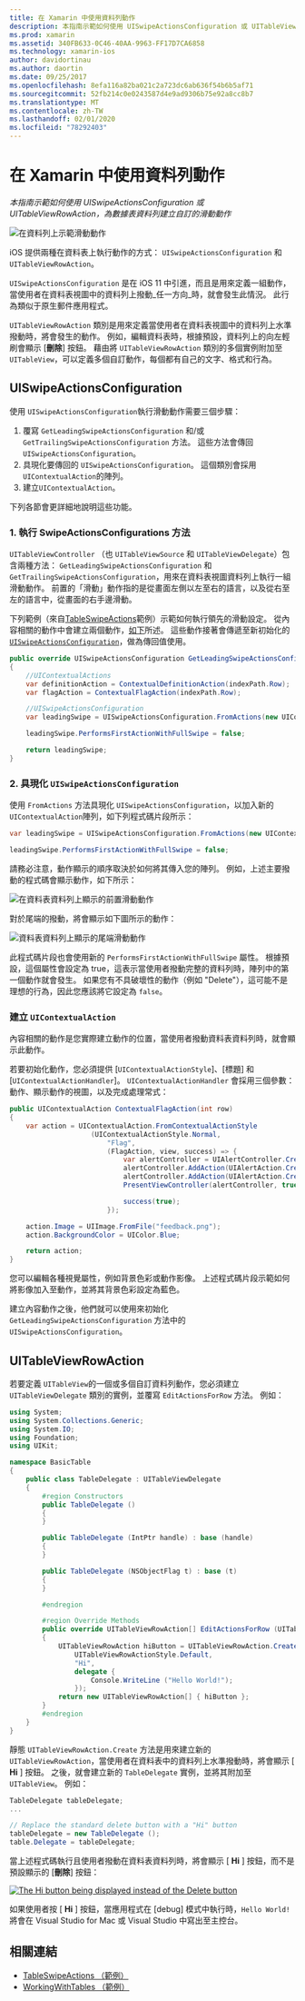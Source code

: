 ```yaml
---
title: 在 Xamarin 中使用資料列動作
description: 本指南示範如何使用 UISwipeActionsConfiguration 或 UITableViewRowAction，為數據表資料列建立自訂的滑動動作
ms.prod: xamarin
ms.assetid: 340FB633-0C46-40AA-9963-FF17D7CA6858
ms.technology: xamarin-ios
author: davidortinau
ms.author: daortin
ms.date: 09/25/2017
ms.openlocfilehash: 8efa116a82ba021c2a723dc6ab636f54b6b5af71
ms.sourcegitcommit: 52fb214c0e0243587d4e9ad9306b75e92a8cc8b7
ms.translationtype: MT
ms.contentlocale: zh-TW
ms.lasthandoff: 02/01/2020
ms.locfileid: "78292403"
---
```

# <a name="working-with-row-actions-in-xamarinios"></a>在 Xamarin 中使用資料列動作

_本指南示範如何使用 UISwipeActionsConfiguration 或 UITableViewRowAction，為數據表資料列建立自訂的滑動動作_

![在資料列上示範滑動動作](row-action-images/action02.png)

iOS 提供兩種在資料表上執行動作的方式： `UISwipeActionsConfiguration` 和 `UITableViewRowAction`。

`UISwipeActionsConfiguration` 是在 iOS 11 中引進，而且是用來定義一組動作，當使用者在資料表視圖中的資料列上撥動_任一方向_時，就會發生此情況。 此行為類似于原生郵件應用程式。

`UITableViewRowAction` 類別是用來定義當使用者在資料表視圖中的資料列上水準撥動時，將會發生的動作。
例如，編輯資料表時，根據預設，資料列上的向左輕刷會顯示 [**刪除**] 按鈕。 藉由將 `UITableViewRowAction` 類別的多個實例附加至 `UITableView`，可以定義多個自訂動作，每個都有自己的文字、格式和行為。

## <a name="uiswipeactionsconfiguration"></a>UISwipeActionsConfiguration

使用 `UISwipeActionsConfiguration`執行滑動動作需要三個步驟：

1. 覆寫 `GetLeadingSwipeActionsConfiguration` 和/或 `GetTrailingSwipeActionsConfiguration` 方法。 這些方法會傳回 `UISwipeActionsConfiguration`。
2. 具現化要傳回的 `UISwipeActionsConfiguration`。 這個類別會採用 `UIContextualAction`的陣列。
3. 建立`UIContextualAction`。

下列各節會更詳細地說明這些功能。

### <a name="1-implementing-the-swipeactionsconfigurations-methods"></a>1. 執行 SwipeActionsConfigurations 方法

`UITableViewController` （也 `UITableViewSource` 和 `UITableViewDelegate`）包含兩種方法： `GetLeadingSwipeActionsConfiguration` 和 `GetTrailingSwipeActionsConfiguration`，用來在資料表視圖資料列上執行一組滑動動作。 前置的「滑動」動作指的是從畫面左側以左至右的語言，以及從右至左的語言中，從畫面的右手邊滑動。

下列範例（來自[TableSwipeActions](https://docs.microsoft.com/samples/xamarin/ios-samples/tableswipeactions)範例）示範如何執行領先的滑動設定。 從內容相關的動作中會建立兩個動作，[如下](#create-uicontextualaction)所述。 這些動作接著會傳遞至新初始化的[`UISwipeActionsConfiguration`](#create-uiswipeactionsconfigurations)，做為傳回值使用。

```csharp
public override UISwipeActionsConfiguration GetLeadingSwipeActionsConfiguration(UITableView tableView, NSIndexPath indexPath)
{
    //UIContextualActions
    var definitionAction = ContextualDefinitionAction(indexPath.Row);
    var flagAction = ContextualFlagAction(indexPath.Row);

    //UISwipeActionsConfiguration
    var leadingSwipe = UISwipeActionsConfiguration.FromActions(new UIContextualAction[] { flagAction, definitionAction });

    leadingSwipe.PerformsFirstActionWithFullSwipe = false;

    return leadingSwipe;
}
```

<a name="create-uiswipeactionsconfigurations" />

### <a name="2-instantiate-a-uiswipeactionsconfiguration"></a>2. 具現化 `UISwipeActionsConfiguration`

使用 `FromActions` 方法具現化 `UISwipeActionsConfiguration`，以加入新的 `UIContextualAction`陣列，如下列程式碼片段所示：

```csharp
var leadingSwipe = UISwipeActionsConfiguration.FromActions(new UIContextualAction[] { flagAction, definitionAction })

leadingSwipe.PerformsFirstActionWithFullSwipe = false;
```

請務必注意，動作顯示的順序取決於如何將其傳入您的陣列。 例如，上述主要撥動的程式碼會顯示動作，如下所示：

![在資料表資料列上顯示的前置滑動動作](row-action-images/action03.png)

對於尾端的撥動，將會顯示如下圖所示的動作：

![資料表資料列上顯示的尾端滑動動作](row-action-images/action04.png)

此程式碼片段也會使用新的 `PerformsFirstActionWithFullSwipe` 屬性。 根據預設，這個屬性會設定為 true，這表示當使用者撥動完整的資料列時，陣列中的第一個動作就會發生。 如果您有不具破壞性的動作（例如 "Delete"），這可能不是理想的行為，因此您應該將它設定為 `false`。

<a name="create-uicontextualaction" />

### <a name="create-a-uicontextualaction"></a>建立 `UIContextualAction`

內容相關的動作是您實際建立動作的位置，當使用者撥動資料表資料列時，就會顯示此動作。

若要初始化動作，您必須提供 [`UIContextualActionStyle`]、[標題] 和 [`UIContextualActionHandler`]。 `UIContextualActionHandler` 會採用三個參數：動作、顯示動作的視圖，以及完成處理常式：

```csharp
public UIContextualAction ContextualFlagAction(int row)
{
    var action = UIContextualAction.FromContextualActionStyle
                    (UIContextualActionStyle.Normal,
                        "Flag",
                        (FlagAction, view, success) => {
                            var alertController = UIAlertController.Create($"Report {words[row]}?", "", UIAlertControllerStyle.Alert);
                            alertController.AddAction(UIAlertAction.Create("Cancel", UIAlertActionStyle.Cancel, null));
                            alertController.AddAction(UIAlertAction.Create("Yes", UIAlertActionStyle.Destructive, null));
                            PresentViewController(alertController, true, null);

                            success(true);
                        });

    action.Image = UIImage.FromFile("feedback.png");
    action.BackgroundColor = UIColor.Blue;

    return action;
}
```

您可以編輯各種視覺屬性，例如背景色彩或動作影像。 上述程式碼片段示範如何將影像加入至動作，並將其背景色彩設定為藍色。

建立內容動作之後，他們就可以使用來初始化 `GetLeadingSwipeActionsConfiguration` 方法中的 `UISwipeActionsConfiguration`。

## <a name="uitableviewrowaction"></a>UITableViewRowAction

若要定義 `UITableView`的一個或多個自訂資料列動作，您必須建立 `UITableViewDelegate` 類別的實例，並覆寫 `EditActionsForRow` 方法。 例如：

```csharp
using System;
using System.Collections.Generic;
using System.IO;
using Foundation;
using UIKit;

namespace BasicTable
{
    public class TableDelegate : UITableViewDelegate
    {
        #region Constructors
        public TableDelegate ()
        {
        }

        public TableDelegate (IntPtr handle) : base (handle)
        {
        }

        public TableDelegate (NSObjectFlag t) : base (t)
        {
        }

        #endregion

        #region Override Methods
        public override UITableViewRowAction[] EditActionsForRow (UITableView tableView, NSIndexPath indexPath)
        {
            UITableViewRowAction hiButton = UITableViewRowAction.Create (
                UITableViewRowActionStyle.Default,
                "Hi",
                delegate {
                    Console.WriteLine ("Hello World!");
                });
            return new UITableViewRowAction[] { hiButton };
        }
        #endregion
    }
}
```

靜態 `UITableViewRowAction.Create` 方法是用來建立新的 `UITableViewRowAction`，當使用者在資料表中的資料列上水準撥動時，將會顯示 [ **Hi** ] 按鈕。 之後，就會建立新的 `TableDelegate` 實例，並將其附加至 `UITableView`。 例如：

```csharp
TableDelegate tableDelegate;
...

// Replace the standard delete button with a "Hi" button
tableDelegate = new TableDelegate ();
table.Delegate = tableDelegate;

```

當上述程式碼執行且使用者撥動在資料表資料列時，將會顯示 [ **Hi** ] 按鈕，而不是預設顯示的 [**刪除**] 按鈕：

[![](row-action-images/action01.png "The Hi button being displayed instead of the Delete button")](row-action-images/action01.png#lightbox)

如果使用者按 [ **Hi** ] 按鈕，當應用程式在 [debug] 模式中執行時，`Hello World!` 將會在 Visual Studio for Mac 或 Visual Studio 中寫出至主控台。

## <a name="related-links"></a>相關連結

- [TableSwipeActions （範例）](https://docs.microsoft.com/samples/xamarin/ios-samples/tableswipeactions)
- [WorkingWithTables （範例）](https://docs.microsoft.com/samples/xamarin/ios-samples/workingwithtables)
